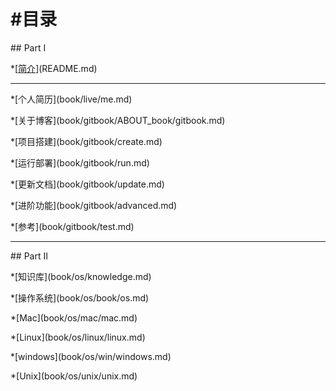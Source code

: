 # \#目录

\#\# Part I

\*\[[简介](//README.md)\]\(README.md\)

---

\*\[个人简历\]\(book/live/me.md\)

\*\[关于博客\]\(book/gitbook/ABOUT\_book/gitbook.md\)

\*\[项目搭建\]\(book/gitbook/create.md\)

\*\[运行部署\]\(book/gitbook/run.md\)

\*\[更新文档\]\(book/gitbook/update.md\)

\*\[进阶功能\]\(book/gitbook/advanced.md\)

\*\[参考\]\(book/gitbook/test.md\)

---

\#\# Part II

\*\[知识库\]\(book/os/knowledge.md\)

\*\[操作系统\]\(book/os/book/os.md\)

\*\[Mac\]\(book/os/mac/mac.md\)

\*\[Linux\]\(book/os/linux/linux.md\)

\*\[windows\]\(book/os/win/windows.md\)

\*\[Unix\]\(book/os/unix/unix.md\)

